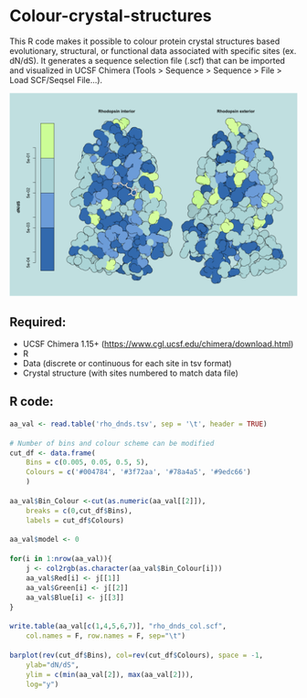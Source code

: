 # Colour-crystal-structures

This R code makes it possible to colour protein crystal structures based evolutionary, structural, or functional data associated with specific sites (ex. dN/dS). It generates a sequence selection file (.scf) that can be imported and visualized in UCSF Chimera (Tools > Sequence > Sequence > File > Load SCF/Seqsel File...).  

![Rhodopsin interior vs exterior dN/dS](https://github.com/alexvannynatten/Colour-crystal-structures/blob/f654c81bd47f1e98e1c38cade28d395b5de0e1be/rho_dnds_out.png)

## Required:

- UCSF Chimera 1.15+ (https://www.cgl.ucsf.edu/chimera/download.html)
- R
- Data (discrete or continuous for each site in tsv format)
- Crystal structure (with sites numbered to match data file)

## R code:

```r
aa_val <- read.table('rho_dnds.tsv', sep = '\t', header = TRUE)

# Number of bins and colour scheme can be modified
cut_df <- data.frame(
	Bins = c(0.005, 0.05, 0.5, 5),
	Colours = c('#004784', '#3f72aa', '#78a4a5', '#9edc66')
	)

aa_val$Bin_Colour <-cut(as.numeric(aa_val[[2]]), 
	breaks = c(0,cut_df$Bins),
	labels = cut_df$Colours)

aa_val$model <- 0

for(i in 1:nrow(aa_val)){
	j <- col2rgb(as.character(aa_val$Bin_Colour[i]))
	aa_val$Red[i] <- j[[1]]
	aa_val$Green[i] <- j[[2]]
	aa_val$Blue[i] <- j[[3]]
}

write.table(aa_val[c(1,4,5,6,7)], "rho_dnds_col.scf", 
	col.names = F, row.names = F, sep="\t")

barplot(rev(cut_df$Bins), col=rev(cut_df$Colours), space = -1, 
	ylab="dN/dS", 
	ylim = c(min(aa_val[2]), max(aa_val[2])), 
	log="y")
